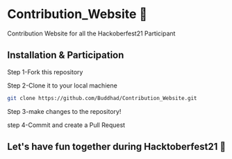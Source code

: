 # Contribution_Website 🌟
Contribution Website for all the Hackoberfest21 Participant

## Installation & Participation

Step 1-Fork this repository

Step 2-Clone it to your local machiene
```bash
git clone https://github.com/Buddhad/Contribution_Website.git
```

Step 3-make changes to the repository!

step 4-Commit and create a Pull Request

## Let's have fun together during Hacktoberfest21 🖖
